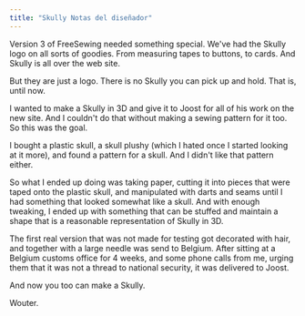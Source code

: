 ```yaml
---
title: "Skully Notas del diseñador"
---
```


Version 3 of FreeSewing needed something special. We've had the Skully logo on all sorts of goodies. From measuring tapes to buttons, to cards. And Skully is all over the web site.

But they are just a logo. There is no Skully you can pick up and hold. That is, until now.

I wanted to make a Skully in 3D and give it to Joost for all of his work on the new site. And I couldn't do that without making a sewing pattern for it too. So this was the goal.

I bought a plastic skull, a skull plushy (which I hated once I started looking at it more), and found a pattern for a skull. And I didn't like that pattern either.

So what I ended up doing was taking paper, cutting it into pieces that were taped onto the plastic skull, and manipulated with darts and seams until I had something that looked somewhat like a skull. And with enough tweaking, I ended up with something that can be stuffed and maintain a shape that is a reasonable representation of Skully in 3D.

The first real version that was not made for testing got decorated with hair, and together with a large needle was send to Belgium. After sitting at a Belgium customs office for 4 weeks, and some phone calls from me, urging them that it was not a thread to national security, it was delivered to Joost.

And now you too can make a Skully.

Wouter.

